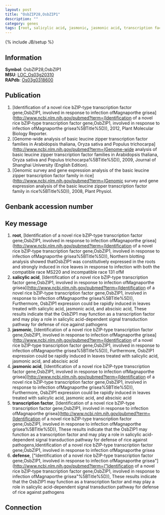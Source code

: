 ```yaml
---
layout: post
title: "OsbZIP28,OsbZIP1"
description: ""
category: genes
tags: [root, salicylic acid, jasmonic, jasmonic acid, transcription factor, defense]
---
```

{% include JB/setup %}

## Information
__Symbol__: OsbZIP28,OsbZIP1  
__MSU__: [LOC_Os03g20310](http://rice.plantbiology.msu.edu/cgi-bin/ORF_infopage.cgi?orf=LOC_Os03g20310)  
__RAPdb__: [Os03g0318600](http://rapdb.dna.affrc.go.jp/viewer/gbrowse_details/irgsp1?name=Os03g0318600)  

## Publication
1. [Identification of a novel rice bZIP-type transcription factor gene,OsbZIP1, involved in response to infection ofMagnaporthe grisea](http://www.ncbi.nlm.nih.gov/pubmed?term=(Identification of a novel rice bZIP-type transcription factor gene,OsbZIP1, involved in response to infection ofMagnaporthe grisea%5BTitle%5D)), 2012, Plant Molecular Biology Reporter.
2. [Genome-wide analysis of basic leucine zipper transcription factor families in Arabidopsis thaliana, Oryza sativa and Populus trichocarpa](http://www.ncbi.nlm.nih.gov/pubmed?term=(Genome-wide analysis of basic leucine zipper transcription factor families in Arabidopsis thaliana, Oryza sativa and Populus trichocarpa%5BTitle%5D)), 2009, Journal of Shanghai University (English Edition).
3. [Genomic survey and gene expression analysis of the basic leucine zipper transcription factor family in rice](http://www.ncbi.nlm.nih.gov/pubmed?term=(Genomic survey and gene expression analysis of the basic leucine zipper transcription factor family in rice%5BTitle%5D)), 2008, Plant Physiol.

## Genbank accession number

## Key message
1. __root__, [Identification of a novel rice bZIP-type transcription factor gene,OsbZIP1, involved in response to infection ofMagnaporthe grisea](http://www.ncbi.nlm.nih.gov/pubmed?term=(Identification of a novel rice bZIP-type transcription factor gene,OsbZIP1, involved in response to infection ofMagnaporthe grisea%5BTitle%5D)),  Northern blotting analysis showed thatOsbZIP1 was constitutively expressed in the roots and strongly induced in rice leaves in response to infection with both the compatible race MS220 and incompatible race 131 ofM
2. __salicylic acid__, [Identification of a novel rice bZIP-type transcription factor gene,OsbZIP1, involved in response to infection ofMagnaporthe grisea](http://www.ncbi.nlm.nih.gov/pubmed?term=(Identification of a novel rice bZIP-type transcription factor gene,OsbZIP1, involved in response to infection ofMagnaporthe grisea%5BTitle%5D)),  Furthermore, OsbZIP1 expression could be rapidly induced in leaves treated with salicylic acid, jasmonic acid, and abscisic acid, These results indicate that the OsbZIP1 may function as a transcription factor and may play a role in salicylic acid-dependent signal transduction pathway for defense of rice against pathogens
3. __jasmonic__, [Identification of a novel rice bZIP-type transcription factor gene,OsbZIP1, involved in response to infection ofMagnaporthe grisea](http://www.ncbi.nlm.nih.gov/pubmed?term=(Identification of a novel rice bZIP-type transcription factor gene,OsbZIP1, involved in response to infection ofMagnaporthe grisea%5BTitle%5D)),  Furthermore, OsbZIP1 expression could be rapidly induced in leaves treated with salicylic acid, jasmonic acid, and abscisic acid
4. __jasmonic acid__, [Identification of a novel rice bZIP-type transcription factor gene,OsbZIP1, involved in response to infection ofMagnaporthe grisea](http://www.ncbi.nlm.nih.gov/pubmed?term=(Identification of a novel rice bZIP-type transcription factor gene,OsbZIP1, involved in response to infection ofMagnaporthe grisea%5BTitle%5D)),  Furthermore, OsbZIP1 expression could be rapidly induced in leaves treated with salicylic acid, jasmonic acid, and abscisic acid
5. __transcription factor__, [Identification of a novel rice bZIP-type transcription factor gene,OsbZIP1, involved in response to infection ofMagnaporthe grisea](http://www.ncbi.nlm.nih.gov/pubmed?term=(Identification of a novel rice bZIP-type transcription factor gene,OsbZIP1, involved in response to infection ofMagnaporthe grisea%5BTitle%5D)),  These results indicate that the OsbZIP1 may function as a transcription factor and may play a role in salicylic acid-dependent signal transduction pathway for defense of rice against pathogens,Identification of a novel rice bZIP-type transcription factor gene,OsbZIP1, involved in response to infection ofMagnaporthe grisea
6. __defense__, ["Identification of a novel rice bZIP-type transcription factor gene,OsbZIP1, involved in response to infection ofMagnaporthe grisea"](http://www.ncbi.nlm.nih.gov/pubmed?term=("Identification of a novel rice bZIP-type transcription factor gene,OsbZIP1, involved in response to infection ofMagnaporthe grisea"%5BTitle%5D)),  These results indicate that the OsbZIP1 may function as a transcription factor and may play a role in salicylic acid-dependent signal transduction pathway for defense of rice against pathogens

## Connection



